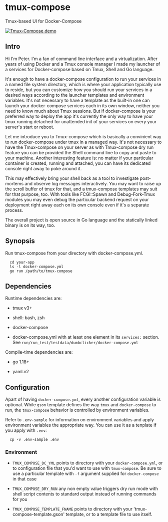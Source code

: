 # tmux-compose
Tmux-based UI for Docker-Compose

[![Tmux-Compose demo](https://i9.ytimg.com/vi_webp/x4ZODQq-2EA/mqdefault.webp?sqp=CLjU2pcG&rs=AOn4CLDAJ7X1WM3Cyrnmk0p4KjBIMuL7xw)](http://www.youtube.com/watch?v=x4ZODQq-2EA "Tmux-Compose in action")

## Intro

Hi I'm Peter. I'm a fan of command line interface and a virtualization. After years of using Docker and a Tmux console manager  I made my launcher of a services for Docker-compose based on Tmux, Shell and Go language.

It's enough to have a docker-compose configuration to run your services in a named file system directory, which is where your application typically use to reside, but you can customize how you should run your services in a desired ways according to the launcher templates and environment variables. It's not necessary to have a template as the built-in one can launch your docker-compose services each in its own window, neither you need to know much about Tmux sessions. But if docker-compose is your preferred way to deploy the app it's currently the only way to have your tmux running detached for unattended init of your services on every your server's start or reboot.

Let me introduce you to Tmux-compose which is basically a convinient way to run docker-compose under tmux in a managed way. It's not necessary to have the Tmux-compose on your server as with Tmux-compose dry run feature you can be provided the Shell command line to copy and paste to your machine. Another interesting feature is: no matter if your particular container is created, running and attached, you can have its dedicated console right away to poke around it.

This may effectively bring your shell back as a tool to investigate post-mortems and observe log messages interactively. You may want to raise up the scroll buffer of tmux for that, and a tmux-compose templates may suit for that purpose, too. With tools like FCGI::Spawn and Debug-Fork-Tmux modules you may even debug the particular backend request on your deployment right away each on its own console even if it's a separate process.

The overall project is open source in Go language and the statically linked binary is on its way, too.

## Synopsis

Run tmux-compose from your directory with docker-compose.yml.
```
  cd your-app
  ls -l docker-compose.yml
  go run /path/to/tmux-compose
```
## Dependencies

Runtime dependencies are:

- tmux v3+

- shell: bash, zsh

- docker-compose

- docker-compose.yml with at least one element in its `services:` section. See `run/run_test/testdata/dumbclicker/docker-compose.yml`

Compile-time dependencies are:

- go 1.18+

- yaml.v2

## Configuration

Apart of having `docker-compose.yml`, every another configuration variable is optional. While `gson` template defines the way `tmux` and `docker-compose` to run, the `tmux-compose` behavior is controlled by environment variables.

Refer to `.env-sample` for information on environment variables and apply environment variables the appropriate way. You can use it as a tenplate if you apply with `.env`:
```
  cp -v .env-sample .env
```

### Environment

- `TMUX_COMPOSE_DC_YML` points to directory with your `docker-compose.yml`, or to configuration file that you'd want to use with `tmux-compose`. Be sure to use a particular template with `-f` argument supplied for `docker-compose` in that case

- `TMUX_COMPOSE_DRY_RUN` any non empty value triggers dry run mode with shell script contents to standard output instead of running commands for you

- `TMUX_COMPOSE_TEMPLATE_FNAME` points to directory with your 'tmux-compose-template.gson' template, or to a template file to use itself.